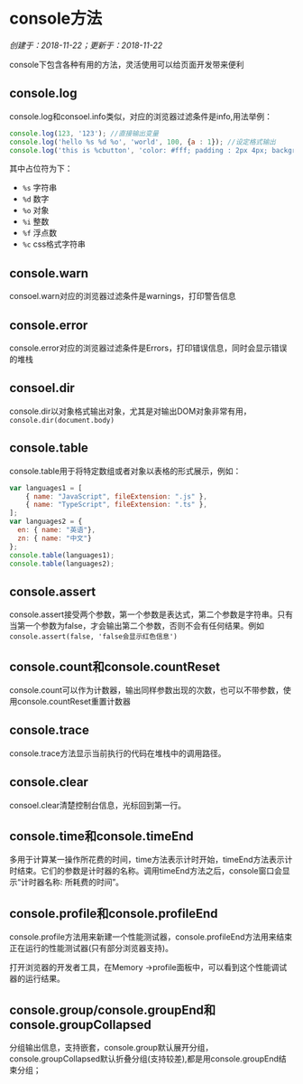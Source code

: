 # console方法

*创建于：2018-11-22；更新于：2018-11-22*

console下包含各种有用的方法，灵活使用可以给页面开发带来便利

## console.log

console.log和consoel.info类似，对应的浏览器过滤条件是info,用法举例：

```javascript
console.log(123, '123'); //直接输出变量
console.log('hello %s %d %o', 'world', 100, {a : 1}); //设定格式输出
console.log('this is %cbutton', 'color: #fff; padding : 2px 4px; background: yellow;'); //设定样式输出
```

其中占位符为下：
- `%s` 字符串
- `%d` 数字
- `%o` 对象
- `%i` 整数
- `%f` 浮点数
- `%c` css格式字符串

## console.warn

consoel.warn对应的浏览器过滤条件是warnings，打印警告信息

## console.error

console.error对应的浏览器过滤条件是Errors，打印错误信息，同时会显示错误的堆栈

## consoel.dir

console.dir以对象格式输出对象，尤其是对输出DOM对象非常有用，`console.dir(document.body)`

## console.table

console.table用于将特定数组或者对象以表格的形式展示，例如：

```javascript
var languages1 = [
    { name: "JavaScript", fileExtension: ".js" },
    { name: "TypeScript", fileExtension: ".ts" },
];
var languages2 = {
  en: { name: "英语"},
  zn: { name: "中文"}
};
console.table(languages1);
console.table(languages2);
```

## console.assert

console.assert接受两个参数，第一个参数是表达式，第二个参数是字符串。只有当第一个参数为false，才会输出第二个参数，否则不会有任何结果。例如`console.assert(false, 'false会显示红色信息')`

## console.count和console.countReset

console.count可以作为计数器，输出同样参数出现的次数，也可以不带参数，使用console.countReset重置计数器

## console.trace

console.trace方法显示当前执行的代码在堆栈中的调用路径。

## console.clear

consoel.clear清楚控制台信息，光标回到第一行。

## console.time和console.timeEnd

多用于计算某一操作所花费的时间，time方法表示计时开始，timeEnd方法表示计时结束。它们的参数是计时器的名称。调用timeEnd方法之后，console窗口会显示“计时器名称: 所耗费的时间”。

## console.profile和console.profileEnd

console.profile方法用来新建一个性能测试器，console.profileEnd方法用来结束正在运行的性能测试器(只有部分浏览器支持)。

打开浏览器的开发者工具，在Memory ->profile面板中，可以看到这个性能调试器的运行结果。

## console.group/console.groupEnd和console.groupCollapsed

分组输出信息，支持嵌套，console.group默认展开分组，console.groupCollapsed默认折叠分组(支持较差),都是用console.groupEnd结束分组；
